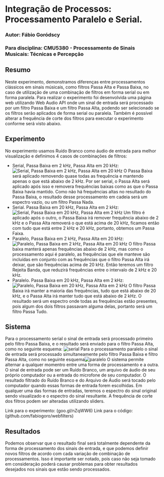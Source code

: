 # Integração de Processos: Processamento Paralelo e Serial.
### Autor: Fábio Goródscy
### Para disciplina: CMU5380 - Processamento de Sinais Musicais: Técnicas e Percepção

## Resumo
Neste experimento, demonstramos diferenças entre processamentos clássicos em sinais músicais, como filtros Passa Alta e Passa Baixa, no caso de utilização de uma combinação de filtros em forma serial ou em forma paralela. Para realizar o experimento foi desenvolvida uma página web utilizando Web Audio API onde um sinal de entrada será processado por um filtro Passa Baixa e um filtro Passa Alta, podendo ser selecionado se os filtros serão aplicados de forma serial ou paralela. Também é possível alterar a frequência de corte dos filtros para executar o experimento conforme será visto abaixo.

## Experimento
No experimento usamos Ruído Branco como áudio de entrada para melhor visualização e definimos 4 casos de combinações de filtros:
* Serial, Passa Baixa em 2 kHz, Passa Alta em 20 kHz: 
![Serial, Passa Baixa em 2 kHz, Passa Alta em 20 kHz](serial-pb2kpa20k.jpg)
O Passa Baixa será aplicado removendo quase todas as frequência e mantendo apenas o que está abaixo de 2 kHz. Por ser serial, o Passa Alta será aplicado após isso e removera frequências baixas como as que o Passa Baixa havia mantido. Como não há frequências altas no resultado do Passa Baixa, o resultado desse processamento em cadeia será um espectro vazio, ou um filtro Passa Nada.
* Serial. Passa Baixa em 20 kHz, Passa Alta em 2 kHz:
![Serial, Passa Baixa em 20 kHz, Passa Alta em 2 kHz](serial-pb20kpa2k.jpg)
Um filtro é aplicado após o outro, o Passa Baixa irá remover frequência abaixo de 2 kHz e o Passa Alta removerá o que está acima de 20 kHz, ficamos então com tudo que está entre 2 kHz e 20 kHz, portanto, obtemos um Passa Faixa.
* Paralelo, Passa Baixa em 2 kHz, Passa Alta em 20 kHz: 
![Paralelo, Passa Baixa em 2 kHz, Passa Alta em 20 kHz](paralelo-pb2kpa20k.jpg)
O filtro Passa baixa manterá apenas frequências abaixo de 2 kHz, mas como o processamento aqui é paralelo, as frequências que ele manteve são incluídas em conjunto com as frequências que o filtro Passa Alta irá deixar, que são frequências acima de 20 kHz. Então teremos um filtro Rejeita Banda, que reduzirá frequências entre o intervalo de 2 kHz e 20 kHz.
* Paralelo. Passa Baixa em 20 kHz, Passa Alta em 2 kHz:
![Paralelo, Passa Baixa em 20 kHz, Passa Alta em 2 kHz](paralelo-pb20kpa2k.jpg)
O filtro Passa Baixa irá manter a maioria das frequências, tudo que está abaixo de 20 kHz, e o Passa Alta irá manter tudo que está abaixo de 2 kHz. O resultado será um espectro onde todas as frequências estão presentes, pois algum dos dois filtros passavam alguma delas, portanto será um filtro Passa Tudo.

## Sistema
Para o processamento serial o sinal de entrada será processado primeiro pelo filtro Passa Baixa, e o resultado será enviado para o filtro Passa Alta, como no seguinte esquema: ![serial](serial.jpg)
Para o processamento paralelo o sinal de entrada será processado simultaneamente pelo filtro Passa Baixa e filtro Passa Alta, como no seguinte esquema![paralelo](paralelo.jpg)
O sistema permite alternar a qualquer momentro entre uma forma de processamento e a outra. O sinal de entrada pode ser um Ruído Branco, um arquivo de áudio de seu próprio computador ou a entrada do microfone de seu computador. O resultado filtrado do Ruído Branco e do Arquivo de Áudio será tocado pelo computador quando essas formas de entrada forem escolhidas. Em qualquer uma das formas de entradas, teremos o espectro do sinal original sendo visualizado e o espectro do sinal resultante. A frequência de corte dos filtros podem ser alteradas utilizando sliders.

Link para o experimento: (goo.gl/nZqWW6)
Link para o código: (github.com/fabiogoro/webfilters)

## Resultados
Podemos observar que o resultado final será totalmente dependente da forma de processamento dos sinais de entrada, e que podemos definir novos filtros de acordo com cada variação de combinação de processamentos. Isso é importante ser notado, pois caso não seja tomado em consideração poderá causar problemas para obter resultados desejados nos sinais que estão sendo processados.
